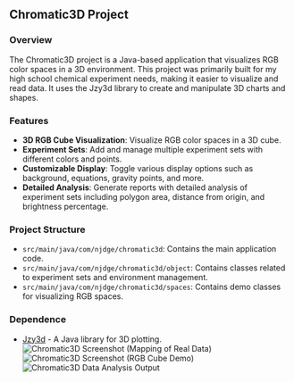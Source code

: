 ## Chromatic3D Project

### Overview
The Chromatic3D project is a Java-based application that visualizes RGB color spaces in a 3D environment. This project was primarily built for my high school chemical experiment needs, making it easier to visualize and read data. It uses the Jzy3d library to create and manipulate 3D charts and shapes.

### Features
- **3D RGB Cube Visualization**: Visualize RGB color spaces in a 3D cube.
- **Experiment Sets**: Add and manage multiple experiment sets with different colors and points.
- **Customizable Display**: Toggle various display options such as background, equations, gravity points, and more.
- **Detailed Analysis**: Generate reports with detailed analysis of experiment sets including polygon area, distance from origin, and brightness percentage.

### Project Structure
- `src/main/java/com/njdge/chromatic3d`: Contains the main application code.
- `src/main/java/com/njdge/chromatic3d/object`: Contains classes related to experiment sets and environment management.
- `src/main/java/com/njdge/chromatic3d/spaces`: Contains demo classes for visualizing RGB spaces.

### Dependence
- [Jzy3d](http://www.jzy3d.org/) - A Java library for 3D plotting.
![Chromatic3D Screenshot (Mapping of Real Data)](a.png)
![Chromatic3D Screenshot (RGB Cube Demo)](b.png)
![Chromatic3D Data Analysis Output](a.png)
